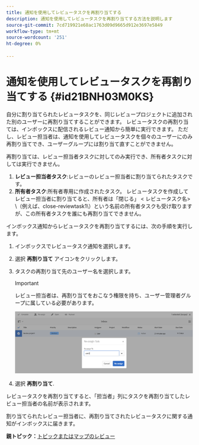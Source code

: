 ```yaml
---
title: 通知を使用してレビュータスクを再割り当てする
description: 通知を使用してレビュータスクを再割り当てする方法を説明します
source-git-commit: 7cd719921e68ac1763d09d9665d912e3697e5849
workflow-type: tm+mt
source-wordcount: '251'
ht-degree: 0%

---
```



# 通知を使用してレビュータスクを再割り当てする {#id21BNH03M0KS}

自分に割り当てられたレビュータスクを、同じレビュープロジェクトに追加された別のユーザーに再割り当てすることができます。 レビュータスクの再割り当ては、インボックスに配信されるレビュー通知から簡単に実行できます。 ただし、レビュー担当者は、通知を使用してレビュータスクを個々のユーザーにのみ再割り当てでき、ユーザーグループには割り当て直すことができません。

再割り当ては、レビュー担当者タスクに対してのみ実行でき、所有者タスクに対しては実行できません。

1. **レビュー担当者タスク**:レビューのレビュー担当者に割り当てられたタスクです。
1. **所有者タスク**:所有者専用に作成されたタスク。 レビュータスクを作成してレビュー担当者に割り当てると、所有者は「閉じる」 &lt; レビュータスク名\> \（例えば、close-reviewtask1\）という名前の所有者タスクも受け取りますが、この所有者タスクを誰にも再割り当てできません。

インボックス通知からレビュータスクを再割り当てするには、次の手順を実行します。

1. インボックスでレビュータスク通知を選択します。
1. 選択 **再割り当て** アイコンをクリックします。
1. タスクの再割り当て先のユーザー名を選択します。

   >[!IMPORTANT]
   >
   > レビュー担当者は、再割り当てをおこなう権限を持ち、ユーザー管理者グループに属している必要があります。

   ![](images/reassign-user-inbox.png)

1. 選択 **再割り当て**.

レビュータスクを再割り当てすると、「担当者」列にタスクを再割り当てしたレビュー担当者の名前が表示されます。

割り当てられたレビュー担当者に、再割り当てされたレビュータスクに関する通知がインボックスに届きます。

**親トピック：**[&#x200B;トピックまたはマップのレビュー](review.md)


